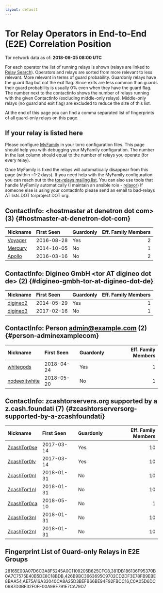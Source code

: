 ```yaml
---
layout: default
---
```



# Tor Relay Operators in End-to-End (E2E) Correlation Position

Tor network data as of: **2018-06-05 08:00 UTC**

For each operator the list of running relays is shown (relays are linked to [Relay Search](https://metrics.torproject.org/rs.html)).
Operators and relays are sorted from more relevant to less relevant. More relevant in terms of guard probability.
Guardonly relays have the guard flag but not the exit flag.
Since exits are less common than guards their guard probability is usually 0% even when they have the guard flag.
The number next to the contactinfo shows the number of relays running with the given ContactInfo (excluding middle-only relays).
Middle-only relays (no guard and exit flag) are excluded to reduce the size of this list.

At the end of this page you can find a comma separated list of fingerprints of all guard-only relays on this page.

## If your relay is listed here
Please configure [MyFamily](https://www.torproject.org/docs/tor-manual.html.en#MyFamily) in your torrc configuration files.
This page should help you with debugging your MyFamily configuration. The number in the last column should equal to the number of
relays you operate (for every relay).

Once MyFamily is fixed the relays will automatically disappear from this page (within ~1-2 days).
If you need help with the MyFamily configuration you can reach out to the
[tor-relays mailing list](https://lists.torproject.org/cgi-bin/mailman/listinfo/tor-relays).
You can also use tools that handle MyFamily automatically (I maintain an ansible role - 
[relayor](https://medium.com/@nusenu/deploying-tor-relays-with-ansible-6612593fa34d))
If someone else is using your contactInfo please send an email to bad-relays AT lists DOT torproject DOT org.


## ContactInfo: &lt;hostmaster at denetron dot com&gt; (3) {#hostmaster-at-denetron-dot-com}

| Nickname                                                                                           | First Seen   | Guardonly   |   Eff. Family Members |
|:---------------------------------------------------------------------------------------------------|:-------------|:------------|----------------------:|
| [Voyager](https://metrics.torproject.org/rs.html#details/AE75A16A33040CA8A25D3BEFB66BE94F92FBCC16) | 2016-08-28   | Yes         |                     2 |
| [Mercury](https://metrics.torproject.org/rs.html#details/484CEAF51A37EC992645FB6257B2EBC4AE20D9B7) | 2014-10-05   | No          |                     1 |
| [Apollo](https://metrics.torproject.org/rs.html#details/9A630383897133B05DB56532ECC91214CF195F68)  | 2016-03-16   | No          |                     2 |

## ContactInfo: Digineo GmbH &lt;tor AT digineo dot de&gt; (2) {#digineo-gmbh-tor-at-digineo-dot-de}

| Nickname                                                                                            | First Seen   | Guardonly   |   Eff. Family Members |
|:----------------------------------------------------------------------------------------------------|:-------------|:------------|----------------------:|
| [digineo2](https://metrics.torproject.org/rs.html#details/C0A05D6DC0987D0BF32F0FF00A9BF791E7CA79D7) | 2014-05-29   | Yes         |                     1 |
| [digineo3](https://metrics.torproject.org/rs.html#details/B21211A1A2C68F2D9E57E3C7AEAF4F04AFC10E7F) | 2017-02-16   | No          |                     1 |

## ContactInfo: Person admin@example.com (2) {#person-adminexamplecom}

| Nickname                                                                                                 | First Seen   | Guardonly   |   Eff. Family Members |
|:---------------------------------------------------------------------------------------------------------|:-------------|:------------|----------------------:|
| [whitegods](https://metrics.torproject.org/rs.html#details/28165E00A07D6C3A8F5245A0C1109205B625CFC8)     | 2018-04-24   | Yes         |                     1 |
| [nodeexitwhite](https://metrics.torproject.org/rs.html#details/E17023BCBD6E8656EC8CAAF56EBB4F638F1E49B2) | 2018-05-20   | No          |                     1 |

## ContactInfo: zcashtorservers.org supported by a z.cash.foundati (7) {#zcashtorserversorg-supported-by-a-zcashfoundati}

| Nickname                                                                                               | First Seen   | Guardonly   |   Eff. Family Members |
|:-------------------------------------------------------------------------------------------------------|:-------------|:------------|----------------------:|
| [ZcashTor0se](https://metrics.torproject.org/rs.html#details/381DB186136F95370B0A7C7575E40B5DE8C18BDB) | 2017-03-14   | Yes         |                    10 |
| [ZcashTor0lv](https://metrics.torproject.org/rs.html#details/53825DFB32426F4D02E2FAA43AF713DC185299F4) | 2017-03-14   | Yes         |                    10 |
| [ZcashTor0nl](https://metrics.torproject.org/rs.html#details/6B23021CB4B4FE6525D23BE8E6BA4F91EAAB0741) | 2018-01-31   | No          |                    10 |
| [ZcashTor1nl](https://metrics.torproject.org/rs.html#details/6E89911A8045A577C53BC06D539F6AD5340391D4) | 2018-01-31   | No          |                    10 |
| [ZcashTor0ca](https://metrics.torproject.org/rs.html#details/800C0EBDF0C7B4A7950D445435706CD9B901C47B) | 2018-05-10   | No          |                     1 |
| [ZcashTor3nl](https://metrics.torproject.org/rs.html#details/B5A68709FF46B730CCA37D98CA477C4B9FF9296D) | 2018-01-31   | No          |                    10 |
| [ZcashTor2nl](https://metrics.torproject.org/rs.html#details/DB3B3FBD826C80E24C45043044AD33489012920F) | 2018-01-31   | No          |                    10 |


## Fingerprint List of Guard-only Relays in E2E Groups

28165E00A07D6C3A8F5245A0C1109205B625CFC8,381DB186136F95370B0A7C7575E40B5DE8C18BDB,426B9BC3663695C9702CD2DF3E78FB9EBE8BAA54,AE75A16A33040CA8A25D3BEFB66BE94F92FBCC16,C0A05D6DC0987D0BF32F0FF00A9BF791E7CA79D7